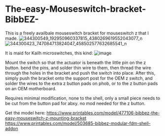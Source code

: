 # The-easy-Mouseswitch-bracket-BibbEZ-
This is a freely availbale mouseswitch bracket for mouseswitch z that I made. 
![344300549_192950960337815_4380269619552043077_n](https://github.com/B1bben/The-easy-Mouseswitch-bracket-BibbEZ-/assets/130059101/bbeb2775-efe7-4f4f-8614-4e84fc17926c)
![344300423_747084713824047_458502577632685541_n](https://github.com/B1bben/The-easy-Mouseswitch-bracket-BibbEZ-/assets/130059101/5b8939de-c09c-4fcd-ad40-fba437ce34ff)


It is maid for Kailh microswitches, this kind:
![image](https://github.com/B1bben/The-easy-Mouseswitch-bracket-BibbEZ-/assets/130059101/88ebe3b0-13f1-4c8a-b459-2e3740920477)

Mount the switch so that the actuator is beneath the little pin on the z button.
bend the pins, and solder thin wire to them, then thread the wire through the holes in the bracket and push the switch into place. After this, simply push the bracket onto the support post for the OEM z switch, and solder the wires to the extra z button pads on phob, or to the z button pads on an OEM motherboard. 

Requires minimal modification, none to the shell, only a small piece needs to be cut from the button pad for abxy. no mod needed for the z button.

Get the model here: https://www.printables.com/model/477106-bibbez-the-easy-mouseswitch-z-mounting-bracket
https://www.printables.com/model/503685-bibbez-modular-fdm-shell-addon

